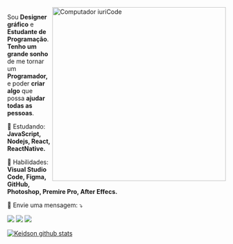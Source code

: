 <img src="https://raw.githubusercontent.com/MicaelliMedeiros/micaellimedeiros/master/image/computer-illustration.png" min-width="400px" max-width="400px" width="400px" align="right" alt="Computador iuriCode">

<p align="left">
  Sou <strong>Designer gráfico</strong> e <strong>Estudante de Programação</strong>.<br>
<strong>Tenho um grande sonho</strong> de me tornar um <strong>Programador,</strong><br>
e poder <strong>criar algo</strong> que possa <strong>ajudar todas as pessoas</strong>.
</p>

<p align="left">
  🚀  Estudando: <strong>JavaScript, Nodejs, React, ReactNative.</strong>
</p>

<p align="left">
  💼 Habilidades: <strong>Visual Studio Code, Figma, GitHub, Photoshop, Premire Pro, After Effecs.</strong>
</p>

<p align="left">
  💌 Envie uma mensagem: ⤵️
</p>

<p align="left">
  <a href="https://www.instagram.com/keidsondesigner/" alt="Instagram">
  <img src="https://img.shields.io/badge/-Instagram-DF0174?style=for-the-badge&logo=instagram&logoColor=white&link=https://www.instagram.com/keidsondesigner/"/></a>
  
  <a href="https://www.linkedin.com/in/keidsonroby/" alt="Linkedin">
  <img src="https://img.shields.io/badge/-Linkedin-0e76a8?style=for-the-badge&logo=Linkedin&logoColor=white&link=https://www.linkedin.com/in/keidsonroby/" /></a>

  <a href="https://www.facebook.com/keidsonroby/" alt="Facebook">
  <img src="https://img.shields.io/badge/-Facebook-3b5998?style=for-the-badge&logo=facebook&logoColor=white&link=https://www.facebook.com/keidsonroby/"/></a>
</p>  

[![Keidson github stats](https://github-readme-stats.vercel.app/api?username=keidsondesigner&count_private=true)](https://github.com/keidsondesigner)
